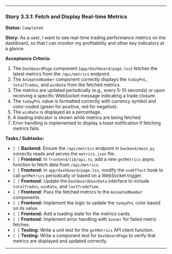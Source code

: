 ---

### **Story 3.3.1: Fetch and Display Real-time Metrics**

**Status:** `Completed`

**Story:**
As a user, I want to see real-time trading performance metrics on the dashboard, so that I can monitor my profitability and other key indicators at a glance.

**Acceptance Criteria:**
1.  The `DashboardPage` component (`app/dashboard/page.tsx`) fetches the latest metrics from the `/api/metrics` endpoint.
2.  The `AnimatedNumber` component correctly displays the `todayPnL`, `totalTrades`, and `winRate` from the fetched metrics.
3.  The metrics are updated periodically (e.g., every 5-10 seconds) or upon receiving a specific WebSocket message indicating a trade closure.
4.  The `todayPnL` value is formatted correctly with currency symbol and color-coded (green for positive, red for negative).
5.  The `winRate` is displayed as a percentage.
6.  A loading indicator is shown while metrics are being fetched.
7.  Error handling is implemented to display a toast notification if fetching metrics fails.

**Tasks / Subtasks:**
-   `[ ]` **Backend:** Ensure the `/api/metrics` endpoint in `backend/main.py` correctly reads and serves the `metrics.json` file.
-   `[ ]` **Frontend:** In `frontend/lib/api.ts`, add a new `getMetrics` async function to fetch data from `/api/metrics`.
-   `[ ]` **Frontend:** In `app/dashboard/page.tsx`, modify the `useEffect` hook to call `getMetrics` periodically or based on a WebSocket trigger.
-   `[ ]` **Frontend:** Update the `DashboardUserData` interface to include `totalTrades`, `winRate`, and `lastTradeTime`.
-   `[ ]` **Frontend:** Pass the fetched metrics to the `AnimatedNumber` components.
-   `[ ]` **Frontend:** Implement the logic to update the `todayPnL` color based on its value.
-   `[ ]` **Frontend:** Add a loading state for the metrics cards.
-   `[ ]` **Frontend:** Implement error handling with `Sonner` for failed metric fetches.
-   `[ ]` **Testing:** Write a unit test for the `getMetrics` API client function.
-   `[ ]` **Testing:** Write a component test for `DashboardPage` to verify that metrics are displayed and updated correctly.

---